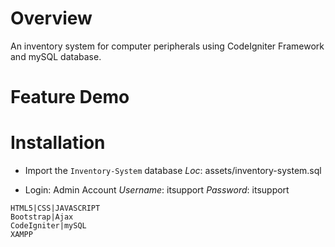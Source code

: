 # Overview
An inventory system for computer peripherals using CodeIgniter Framework and mySQL database.

# Feature Demo

# Installation
- Import the `Inventory-System` database
_Loc_: assets/inventory-system.sql
	
- Login: Admin Account 
_Username_: itsupport
_Password_: itsupport


```
HTML5|CSS|JAVASCRIPT
Bootstrap|Ajax
CodeIgniter|mySQL
XAMPP
```



